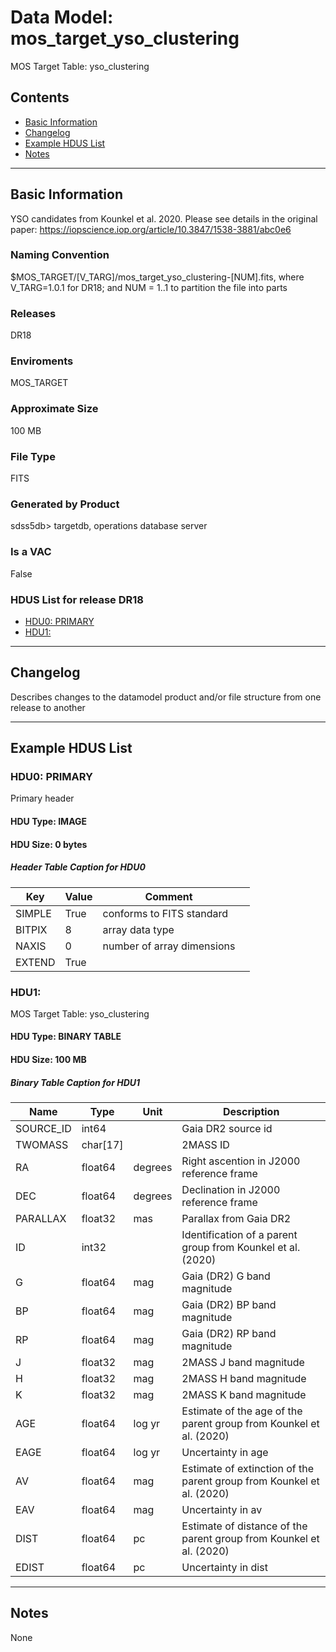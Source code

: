# Data Model: mos_target_yso_clustering


MOS Target Table: yso_clustering


## Contents
- [Basic Information](#basic-information)
- [Changelog](#changelog)
- [Example HDUS List](#example-hdus-list)
- [Notes](#notes)

---

## Basic Information
YSO candidates from Kounkel et al. 2020. Please see details in the original paper: https://iopscience.iop.org/article/10.3847/1538-3881/abc0e6

### Naming Convention
$MOS_TARGET/[V_TARG]/mos_target_yso_clustering-[NUM].fits, where V_TARG=1.0.1 for DR18; and NUM = 1..1 to partition the file into parts

### Releases
DR18

### Enviroments
MOS_TARGET

### Approximate Size
100 MB

### File Type
FITS

### Generated by Product
sdss5db> targetdb, operations database server

### Is a VAC
False

### HDUS List for release DR18
  - [HDU0: PRIMARY](#hdu0-primary)
  - [HDU1: ](#hdu1-)

---

## Changelog
Describes changes to the datamodel product and/or file structure from one release to another

---
## Example HDUS List

### HDU0: PRIMARY
Primary header

#### HDU Type: IMAGE
#### HDU Size:  0 bytes

##### Header Table Caption for HDU0
Key | Value | Comment | |
| --- | --- | --- | --- |
| SIMPLE | True | conforms to FITS standard |
| BITPIX | 8 | array data type |
| NAXIS | 0 | number of array dimensions |
| EXTEND | True |  |



### HDU1: 
MOS Target Table: yso_clustering

#### HDU Type: BINARY TABLE
#### HDU Size:  100 MB


##### Binary Table Caption for HDU1
Name | Type | Unit | Description |
| --- | --- | --- | --- |
 | SOURCE_ID | int64 |  | Gaia DR2 source id |
 | TWOMASS | char[17] |  | 2MASS ID |
 | RA | float64 | degrees | Right ascention in J2000 reference frame |
 | DEC | float64 | degrees | Declination in J2000 reference frame |
 | PARALLAX | float32 | mas | Parallax from Gaia DR2 |
 | ID | int32 |  | Identification of a parent group from Kounkel et al. (2020) |
 | G | float64 | mag | Gaia (DR2) G band magnitude |
 | BP | float64 | mag | Gaia (DR2) BP band magnitude |
 | RP | float64 | mag | Gaia (DR2) RP band magnitude |
 | J | float32 | mag | 2MASS J band magnitude |
 | H | float32 | mag | 2MASS H band magnitude |
 | K | float32 | mag | 2MASS K band magnitude |
 | AGE | float64 | log yr | Estimate of the age of the parent group from Kounkel et al. (2020) |
 | EAGE | float64 | log yr | Uncertainty in age |
 | AV | float64 | mag | Estimate of extinction of the parent group from Kounkel et al. (2020) |
 | EAV | float64 | mag | Uncertainty in av |
 | DIST | float64 | pc | Estimate of distance of the parent group from Kounkel et al. (2020) |
 | EDIST | float64 | pc | Uncertainty in dist |



---
## Notes
None
